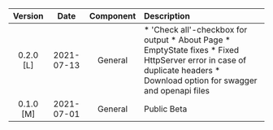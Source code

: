 |Version|Date    |Component   |Description|
|:-----:|:------:|:----------:|:----------|
|0.2.0 [L]|2021-07-13|General|* 'Check all'-checkbox for output * About Page * EmptyState fixes * Fixed HttpServer error in case of duplicate headers * Download option for swagger and openapi files|
|0.1.0 [M]|2021-07-01|General|Public Beta|
